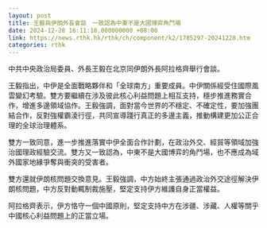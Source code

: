 ```yaml
---
layout: post
title: 王毅與伊朗外長會談　一致認為中東不是大國博弈角鬥場
date: 2024-12-28 16:11:18.000000000 +08:00
link: https://news.rthk.hk/rthk/ch/component/k2/1785297-20241228.htm
categories: rthk
---
```


中共中央政治局委員、外長王毅在北京同伊朗外長阿拉格齊舉行會談。

王毅指出，中伊是全面戰略夥伴和「全球南方」重要成員。中伊關係經受住國際風雲變幻考驗。雙方要繼續在涉及彼此核心利益問題上相互支持，穩步推進務實合作，增進多邊領域協作。王毅強調，面對當今世界的不穩定、不確定性，要加強團結合作，反對強權霸淩行徑，共同宣導踐行真正的多邊主義，推動構建更加公正合理的全球治理體系。

雙方一致同意，進一步推進落實中伊全面合作計劃，在政治外交、經貿等領域加強治國理政經驗交流。雙方又一致認為，中東不是大國博弈的角鬥場，也不應成為域外國家地緣爭奪與衝突的受害者。

雙方還就伊朗核問題交換意見。王毅強調，中方始終主張通過政治外交途徑解決伊朗核問題，中方反對動輒制裁施壓，堅定支持伊方維護自身正當權益。

阿拉格齊表示，伊方恪守一個中國原則，堅定支持中方在涉疆、涉藏、人權等關乎中國核心利益問題上的正當立場。
